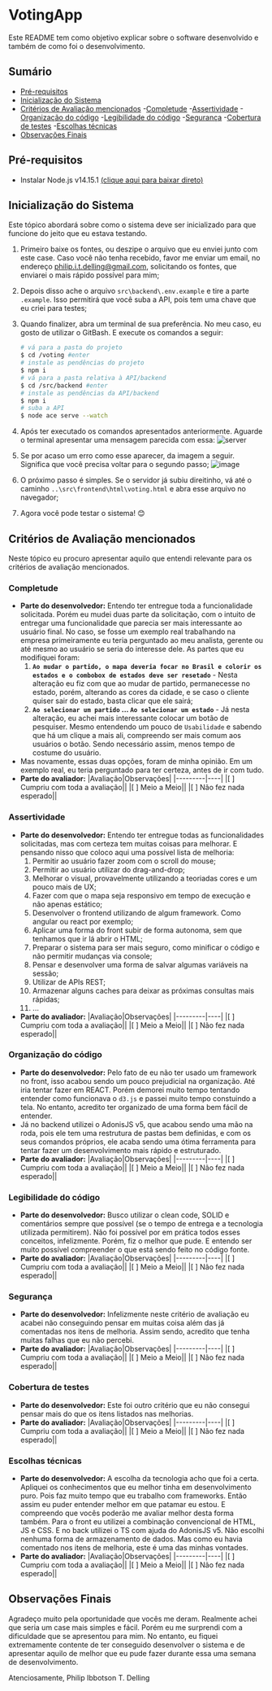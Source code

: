 # VotingApp

Este README tem como objetivo explicar sobre o software desenvolvido e também de como foi o desenvolvimento.

## Sumário

- [Pré-requisitos](#pré-requisitos)
- [Inicialização do Sistema](#inicialização-do-sistema)
- [Critérios de Avaliação mencionados](#critérios-de-avaliação-mencionados)
    -[Completude](#completude)
    -[Assertividade](#assertividade)
    -[Organização do código](#organização-do-código)
    -[Legibilidade do código](#legibilidade-do-código)
    -[Segurança](#segurança)
    -[Cobertura de testes](#cobertura-de-testes)
    -[Escolhas técnicas](#escolhas-técnicas)
- [Observações Finais](#observações-finais)

## Pré-requisitos

- Instalar Node.js v14.15.1 [(clique aqui para baixar direto)](https://nodejs.org/dist/v14.15.1/node-v14.15.1-x64.msi)

## Inicialização do Sistema

Este tópico abordará sobre como o sistema deve ser inicializado para que funcione do jeito que eu estava testando.

1. Primeiro baixe os fontes, ou deszipe o arquivo que eu enviei junto com este case. Caso você não tenha recebido, favor me enviar um email, no endereço philip.i.t.delling@gmail.com, solicitando os fontes, que enviarei o mais rápido possível para mim;
1. Depois disso ache o arquivo `src\backend\.env.example` e tire a parte `.example`. Isso permitirá que você suba a API, pois tem uma chave que eu criei para testes;
1. Quando finalizer, abra um terminal de sua preferência. No meu caso, eu gosto de utilizar o GitBash. E execute os comandos a seguir:

   ```bash
   # vá para a pasta do projeto
   $ cd /voting #enter
   # instale as pendências do projeto
   $ npm i
   # vá para a pasta relativa à API/backend
   $ cd /src/backend #enter
   # instale as pendências da API/backend
   $ npm i
   # suba a API
   $ node ace serve --watch
   ```

1. Após ter executado os comandos apresentados anteriormente. Aguarde o terminal apresentar uma mensagem parecida com essa:
   ![server](https://user-images.githubusercontent.com/16709062/101722625-61c28280-3a89-11eb-96a3-460ad3c2e6d3.png)
1. Se por acaso um erro como esse aparecer, da imagem a seguir. Significa que você precisa voltar para o segundo passo;
   ![image](https://user-images.githubusercontent.com/16709062/101722744-a8b07800-3a89-11eb-85da-14212f289894.png)
1. O próximo passo é simples. Se o servidor já subiu direitinho, vá até o caminho `..\src\frontend\html\voting.html` e abra esse arquivo no navegador;
1. Agora você pode testar o sistema! 😊

## Critérios de Avaliação mencionados

Neste tópico eu procuro apresentar aquilo que entendi relevante para os critérios de avaliação mencionados.

### Completude

- **Parte do desenvolvedor:** Entendo ter entregue toda a funcionalidade solicitada. Porém eu mudei duas parte da solicitação, com o intuito de entregar uma funcionalidade que parecia ser mais interessante ao usuário final. No caso, se fosse um exemplo real trabalhando na empresa primeiramente eu teria perguntado ao meu analista, gerente ou até mesmo ao usuário se seria do interesse dele. As partes que eu modifiquei foram:
  1. **`Ao mudar o partido, o mapa deveria focar no Brasil e colorir os estados e o combobox de estados deve ser resetado`** - Nesta alteração eu fiz com que ao mudar de partido, permanecesse no estado, porém, alterando as cores da cidade, e se caso o cliente quiser sair do estado, basta clicar que ele sairá;
  2. **`Ao selecionar um partido` ... `Ao selecionar um estado`** - Já nesta alteração, eu achei mais interessante colocar um botão de pesquiser. Mesmo entendendo um pouco de `Usabilidade` e sabendo que há um clique a mais ali, compreendo ser mais comum aos usuários o botão. Sendo necessário assim, menos tempo de costume do usuário.
- Mas novamente, essas duas opções, foram de minha opinião. Em um exemplo real, eu teria perguntado para ter certeza, antes de ir com tudo.
- **Parte do avaliador:**
  |Avaliação|Observações|
  |---------|----|
  |[ ] Cumpriu com toda a avaliação||
  |[ ] Meio a Meio||
  |[ ] Não fez nada esperado||

### Assertividade

- **Parte do desenvolvedor:** Entendo ter entregue todas as funcionalidades solicitadas, mas com certeza tem muitas coisas para melhorar. E pensando nisso que coloco aqui uma possível lista de melhoria:
  1. Permitir ao usuário fazer zoom com o scroll do mouse;
  1. Permitir ao usuário utilizar do drag-and-drop;
  1. Melhorar o visual, provavelmente utilizando a teoriadas cores e um pouco mais de UX;
  1. Fazer com que o mapa seja responsivo em tempo de execução e não apenas estático;
  1. Desenvolver o frontend utilizando de algum framework. Como angular ou react por exemplo;
  1. Aplicar uma forma do front subir de forma autonoma, sem que tenhamos que ir lá abrir o HTML;
  1. Preparar o sistema para ser mais seguro, como minificar o código e não permitir mudanças via console;
  1. Pensar e desenvolver uma forma de salvar algumas variáveis na sessão;
  1. Utilizar de APIs REST;
  1. Armazenar alguns caches para deixar as próximas consultas mais rápidas;
  1. ...
- **Parte do avaliador:**
  |Avaliação|Observações|
  |---------|----|
  |[ ] Cumpriu com toda a avaliação||
  |[ ] Meio a Meio||
  |[ ] Não fez nada esperado||

### Organização do código

- **Parte do desenvolvedor:** Pelo fato de eu não ter usado um framework no front, isso acabou sendo um pouco prejudicial na organização. Até iria tentar fazer em REACT. Porém demorei muito tempo tentando entender como funcionava o `d3.js` e passei muito tempo constuindo a tela. No entanto, acredito ter organizado de uma forma bem fácil de entender.
- Já no backend utilizei o AdonisJS v5, que acabou sendo uma mão na roda, pois ele tem uma restrutura de pastas bem definidas, e com os seus comandos próprios, ele acaba sendo uma ótima ferramenta para tentar fazer um desenvolvimento mais rápido e estruturado.
- **Parte do avaliador:**
  |Avaliação|Observações|
  |---------|----|
  |[ ] Cumpriu com toda a avaliação||
  |[ ] Meio a Meio||
  |[ ] Não fez nada esperado||

### Legibilidade do código

- **Parte do desenvolvedor:** Busco utilizar o clean code, SOLID e comentários sempre que possível (se o tempo de entrega e a tecnologia utilizada permitirem). Não foi possível por em prática todos esses conceitos, infelizmente. Porém, fiz o melhor que pude. E entendo ser muito possível compreender o que está sendo feito no código fonte.
- **Parte do avaliador:**
  |Avaliação|Observações|
  |---------|----|
  |[ ] Cumpriu com toda a avaliação||
  |[ ] Meio a Meio||
  |[ ] Não fez nada esperado||

### Segurança

- **Parte do desenvolvedor:** Infelizmente neste critério de avaliação eu acabei não conseguindo pensar em muitas coisa além das já comentadas nos itens de melhoria. Assim sendo, acredito que tenha muitas falhas que eu não percebi.
- **Parte do avaliador:**
  |Avaliação|Observações|
  |---------|----|
  |[ ] Cumpriu com toda a avaliação||
  |[ ] Meio a Meio||
  |[ ] Não fez nada esperado||

### Cobertura de testes

- **Parte do desenvolvedor:** Este foi outro critério que eu não consegui pensar mais do que os itens listados nas melhorias.
- **Parte do avaliador:**
  |Avaliação|Observações|
  |---------|----|
  |[ ] Cumpriu com toda a avaliação||
  |[ ] Meio a Meio||
  |[ ] Não fez nada esperado||

### Escolhas técnicas

- **Parte do desenvolvedor:** A escolha da tecnologia acho que foi a certa. Apliquei os conhecimentos que eu melhor tinha em desenvolvimento puro. Pois faz muito tempo que eu trabalho com frameworks. Então assim eu puder entender melhor em que patamar eu estou. E compreendo que vocês poderão me avaliar melhor desta forma também. Para o front eu utilizei a combinação convencional de HTML, JS e CSS. E no back utilizei o TS com ajuda do AdonisJS v5. Não escolhi nenhuma forma de armazenamento de dados. Mas como eu havia comentado nos itens de melhoria, este é uma das minhas vontades.
- **Parte do avaliador:**
  |Avaliação|Observações|
  |---------|----|
  |[ ] Cumpriu com toda a avaliação||
  |[ ] Meio a Meio||
  |[ ] Não fez nada esperado||

## Observações Finais

Agradeço muito pela oportunidade que vocês me deram. Realmente achei que seria um case mais simples e fácil. Porém eu me surprendi com a dificuldade que se apresentou para mim. No entanto, eu fiquei extremamente contente de ter conseguido desenvolver o sistema e de apresentar aquilo de melhor que eu pude fazer durante essa uma semana de desenvolvimento.

Atenciosamente, Philip Ibbotson T. Delling
